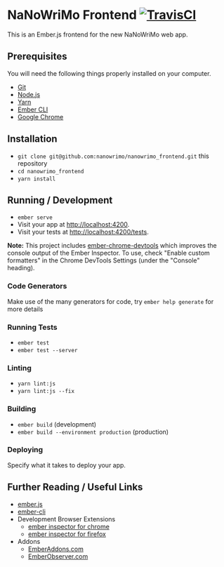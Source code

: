 # NaNoWriMo Frontend [![TravisCI](https://api.travis-ci.org/nanowrimo/nanowrimo_frontend.svg?branch=master)](https://travis-ci.org/nanowrimo/nanowrimo_frontend)

This is an Ember.js frontend for the new NaNoWriMo web app.

## Prerequisites

You will need the following things properly installed on your computer.

* [Git](https://git-scm.com/)
* [Node.js](https://nodejs.org/)
* [Yarn](https://yarnpkg.com/)
* [Ember CLI](https://ember-cli.com/)
* [Google Chrome](https://google.com/chrome/)

## Installation

* `git clone git@github.com:nanowrimo/nanowrimo_frontend.git` this repository
* `cd nanowrimo_frontend`
* `yarn install`

## Running / Development

* `ember serve`
* Visit your app at [http://localhost:4200](http://localhost:4200).
* Visit your tests at [http://localhost:4200/tests](http://localhost:4200/tests).

**Note:** This project includes [ember-chrome-devtools](https://github.com/dwickern/ember-chrome-devtools)
which improves the console output of the Ember Inspector. To use, check "Enable custom formatters" in the Chrome DevTools Settings (under the "Console" heading).

### Code Generators

Make use of the many generators for code, try `ember help generate` for more details

### Running Tests

* `ember test`
* `ember test --server`

### Linting

* `yarn lint:js`
* `yarn lint:js --fix`

### Building

* `ember build` (development)
* `ember build --environment production` (production)

### Deploying

Specify what it takes to deploy your app.

## Further Reading / Useful Links

* [ember.js](https://emberjs.com/)
* [ember-cli](https://ember-cli.com/)
* Development Browser Extensions
  * [ember inspector for chrome](https://chrome.google.com/webstore/detail/ember-inspector/bmdblncegkenkacieihfhpjfppoconhi)
  * [ember inspector for firefox](https://addons.mozilla.org/en-US/firefox/addon/ember-inspector/)
* Addons
  * [EmberAddons.com](https://www.emberaddons.com/)
  * [EmberObserver.com](https://emberobserver.com/)
